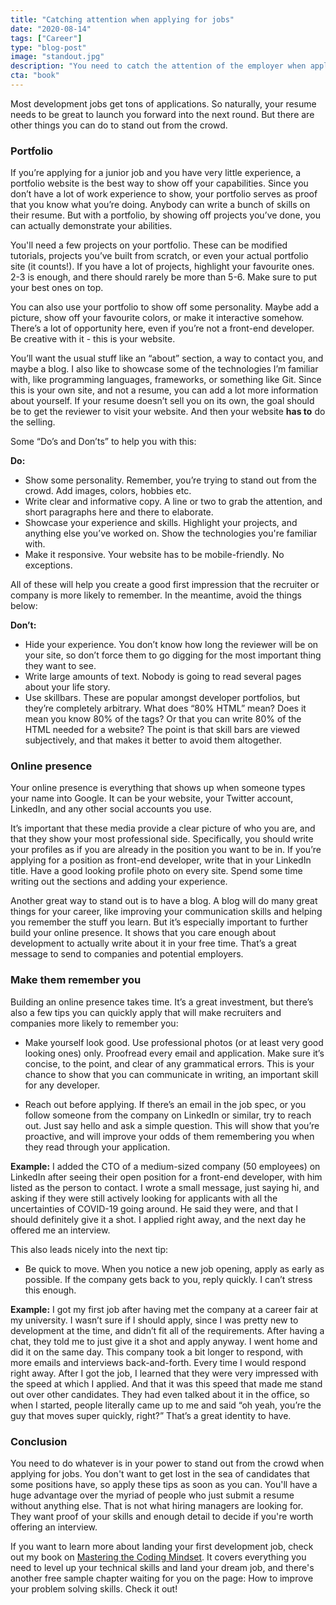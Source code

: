 ```yaml
---
title: "Catching attention when applying for jobs"
date: "2020-08-14"
tags: ["Career"]
type: "blog-post"
image: "standout.jpg"
description: "You need to catch the attention of the employer when applying for jobs. These are my favourite tips for doing just that."
cta: "book"
---
```


Most development jobs get tons of applications. So naturally, your resume needs to be great to launch you forward into the next round. But there are other things you can do to stand out from the crowd.

### Portfolio

If you’re applying for a junior job and you have very little experience, a portfolio website is the best way to show off your capabilities. Since you don’t have a lot of work experience to show, your portfolio serves as proof that you know what you’re doing. Anybody can write a bunch of skills on their resume. But with a portfolio, by showing off projects you’ve done, you can actually demonstrate your abilities.

You'll need a few projects on your portfolio. These can be modified tutorials, projects you’ve built from scratch, or even your actual portfolio site (it counts!). If you have a lot of projects, highlight your favourite ones. 2-3 is enough, and there should rarely be more than 5-6. Make sure to put your best ones on top.

You can also use your portfolio to show off some personality. Maybe add a picture, show off your favourite colors, or make it interactive somehow. There’s a lot of opportunity here, even if you’re not a front-end developer. Be creative with it - this is your website.

You’ll want the usual stuff like an “about” section, a way to contact you, and maybe a blog. I also like to showcase some of the technologies I’m familiar with, like programming languages, frameworks, or something like Git. Since this is your own site, and not a resume, you can add a lot more information about yourself. If your resume doesn’t sell you on its own, the goal should be to get the reviewer to visit your website. And then your website **has to** do the selling.

Some “Do’s and Don’ts” to help you with this:

**Do:**

- Show some personality. Remember, you’re trying to stand out from the crowd. Add images, colors, hobbies etc.
- Write clear and informative copy. A line or two to grab the attention, and short paragraphs here and there to elaborate.
- Showcase your experience and skills. Highlight your projects, and anything else you’ve worked on. Show the technologies you're familiar with.
- Make it responsive. Your website has to be mobile-friendly. No exceptions.

All of these will help you create a good first impression that the recruiter or company is more likely to remember. In the meantime, avoid the things below:

**Don’t:**

- Hide your experience. You don’t know how long the reviewer will be on your site, so don’t force them to go digging for the most important thing they want to see.
- Write large amounts of text. Nobody is going to read several pages about your life story.
- Use skillbars. These are popular amongst developer portfolios, but they’re completely arbitrary. What does “80% HTML” mean? Does it mean you know 80% of the tags? Or that you can write 80% of the HTML needed for a website? The point is that skill bars are viewed subjectively, and that makes it better to avoid them altogether.

### Online presence

Your online presence is everything that shows up when someone types your name into Google. It can be your website, your Twitter account, LinkedIn, and any other social accounts you use.

It’s important that these media provide a clear picture of who you are, and that they show your most professional side. Specifically, you should write your profiles as if you are already in the position you want to be in. If you’re applying for a position as front-end developer, write that in your LinkedIn title. Have a good looking profile photo on every site. Spend some time writing out the sections and adding your experience.

Another great way to stand out is to have a blog. A blog will do many great things for your career, like improving your communication skills and helping you remember the stuff you learn. But it’s especially important to further build your online presence. It shows that you care enough about development to actually write about it in your free time. That’s a great message to send to companies and potential employers.

### Make them remember you

Building an online presence takes time. It’s a great investment, but there’s also a few tips you can quickly apply that will make recruiters and companies more likely to remember you:

- Make yourself look good. Use professional photos (or at least very good looking ones) only. Proofread every email and application. Make sure it’s concise, to the point, and clear of any grammatical errors. This is your chance to show that you can communicate in writing, an important skill for any developer.

- Reach out before applying. If there’s an email in the job spec, or you follow someone from the company on LinkedIn or similar, try to reach out. Just say hello and ask a simple question. This will show that you’re proactive, and will improve your odds of them remembering you when they read through your application.

**Example:** I added the CTO of a medium-sized company (50 employees) on LinkedIn after seeing their open position for a front-end developer, with him listed as the person to contact. I wrote a small message, just saying hi, and asking if they were still actively looking for applicants with all the uncertainties of COVID-19 going around. He said they were, and that I should definitely give it a shot. I applied right away, and the next day he offered me an interview.

This also leads nicely into the next tip:

- Be quick to move. When you notice a new job opening, apply as early as possible. If the company gets back to you, reply quickly. I can’t stress this enough.

**Example:** I got my first job after having met the company at a career fair at my university. I wasn’t sure if I should apply, since I was pretty new to development at the time, and didn’t fit all of the requirements. After having a chat, they told me to just give it a shot and apply anyway. I went home and did it on the same day. This company took a bit longer to respond, with more emails and interviews back-and-forth. Every time I would respond right away. After I got the job, I learned that they were very impressed with the speed at which I applied. And that it was this speed that made me stand out over other candidates. They had even talked about it in the office, so when I started, people literally came up to me and said “oh yeah, you’re the guy that moves super quickly, right?” That’s a great identity to have.

### Conclusion

You need to do whatever is in your power to stand out from the crowd when applying for jobs. You don't want to get lost in the sea of candidates that some positions have, so apply these tips as soon as you can. You'll have a huge advantage over the myriad of people who just submit a resume without anything else. That is not what hiring managers are looking for. They want proof of your skills and enough detail to decide if you're worth offering an interview.

If you want to learn more about landing your first development job, check out my book on [Mastering the Coding Mindset](https://madsbrodt.com/mastering-coding-mindset). It covers everything you need to level up your technical skills and land your dream job, and there's another free sample chapter waiting for you on the page: How to improve your problem solving skills. Check it out!
